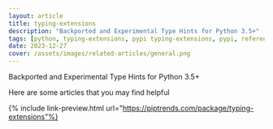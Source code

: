 ```yaml
---
layout: article
title: typing-extensions
description: "Backported and Experimental Type Hints for Python 3.5+"
tags: [python, typing-extensions, pypi typing-extensions, pypi, references]
date: 2023-12-27
cover: /assets/images/related-articles/general.png
---
```


Backported and Experimental Type Hints for Python 3.5+

Here are some articles that you may find helpful

{% include link-preview.html url="https://piptrends.com/package/typing-extensions"%}